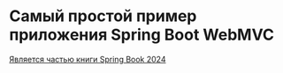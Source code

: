 Самый простой пример приложения Spring Boot WebMVC
==================================================

[Является частью книги Spring Book 2024](https://urvanov.ru/%d0%ba%d0%bd%d0%b8%d0%b3%d0%b8/spring-book-2024/)